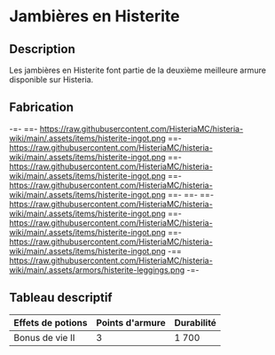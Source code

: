 # Jambières en Histerite

## Description
Les jambières en Histerite font partie de la deuxième meilleure armure disponible sur Histeria.

## Fabrication
-=-
 ==- https://raw.githubusercontent.com/HisteriaMC/histeria-wiki/main/.assets/items/histerite-ingot.png
 ==- https://raw.githubusercontent.com/HisteriaMC/histeria-wiki/main/.assets/items/histerite-ingot.png
 ==- https://raw.githubusercontent.com/HisteriaMC/histeria-wiki/main/.assets/items/histerite-ingot.png
 ==- https://raw.githubusercontent.com/HisteriaMC/histeria-wiki/main/.assets/items/histerite-ingot.png
 ==- 
 ==- 
 ==- https://raw.githubusercontent.com/HisteriaMC/histeria-wiki/main/.assets/items/histerite-ingot.png
 ==- https://raw.githubusercontent.com/HisteriaMC/histeria-wiki/main/.assets/items/histerite-ingot.png
 ==- https://raw.githubusercontent.com/HisteriaMC/histeria-wiki/main/.assets/items/histerite-ingot.png
 -== https://raw.githubusercontent.com/HisteriaMC/histeria-wiki/main/.assets/armors/histerite-leggings.png
-=-

## Tableau descriptif
| Effets de potions | Points d'armure | Durabilité |
| ----------------- |-----------------|------------|
| Bonus de vie II   | 3               | 1 700      |
